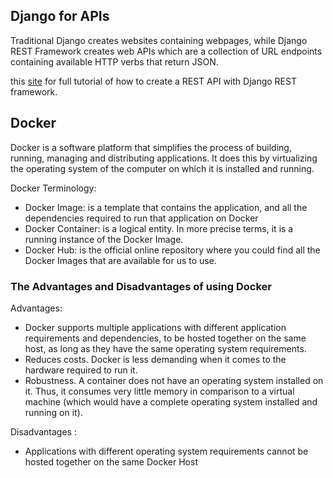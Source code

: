 ## Django for APIs

Traditional Django creates websites containing webpages, while Django REST Framework creates web APIs which are a collection of URL endpoints containing available HTTP verbs that return JSON.

this [site](https://learndjango.com/tutorials/official-django-rest-framework-tutorial-beginners) for full tutorial of how to create a REST API with Django REST framework.

## Docker
 Docker is a software platform that simplifies the process of building, running, managing and distributing applications. It does this by virtualizing the operating system of the computer on which it is installed and running.

 Docker Terminology:

 - Docker Image: is a template that contains the application, and all the dependencies required to run that application on Docker
 - Docker Container: is a logical entity. In more precise terms, it is a running instance of the Docker Image.
 - Docker Hub: is the official online repository where you could find all the Docker Images that are available for us to use.

 ### The Advantages and Disadvantages of using Docker
 Advantages:
 - Docker supports multiple applications with different application requirements and dependencies, to be hosted together on the same host, as long as they have the same operating system requirements.
 - Reduces costs. Docker is less demanding when it comes to the hardware required to run it.
 - Robustness. A container does not have an operating system installed on it. Thus, it consumes very little memory in comparison to a virtual machine (which would have a complete operating system installed and running on it).

 Disadvantages :
- Applications with different operating system requirements cannot be hosted together on the same Docker Host